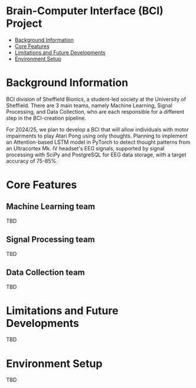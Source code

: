 # Brain-Computer Interface (BCI) Project

   * [Background Information](#background-information)
   * [Core Features](#core-features)
   * [Limitations and Future Developments](#limitations-and-future-developments)
   * [Environment Setup](#environment-setup)

# Background Information

BCI division of Sheffield Bionics, a student-led society at the University of Sheffield. There are 3 main teams, namely Machine Learning, Signal Processing, and Data Collection, who are each responsible for a different step in the BCI-creation pipeline.

For 2024/25, we plan to develop a BCI that will allow individuals with motor impairments to play Atari Pong using only thoughts. Planning to implement an Attention-based LSTM model in PyTorch to detect thought patterns from an Ultracortex Mk. IV headset's EEG signals, supported by signal processing with SciPy and PostgreSQL for EEG data storage, with a target accuracy of 75-85%.


# Core Features
## Machine Learning team

TBD

## Signal Processing team

TBD

## Data Collection team

TBD

# Limitations and Future Developments

TBD

# Environment Setup

TBD
